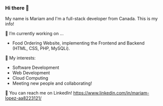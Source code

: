 ### Hi there 👋

<!--
**MariamJael/MariamJael** is a ✨ _special_ ✨ repository because its `README.md` (this file) appears on your GitHub profile.

Here are some ideas to get you started:

- 🔭 I’m currently working on ...
- 🌱 I’m currently learning ...
- 👯 I’m looking to collaborate on ...
- 🤔 I’m looking for help with ...
- 💬 Ask me about ...
- 📫 How to reach me: ...
- 😄 Pronouns: ...
- ⚡ Fun fact: ...
-->

My name is Mariam and I'm a full-stack developer from Canada. This is my info!

 🔭 I’m currently working on ...
 
 * Food Ordering Website, implementing the Frontend and Backend (HTML, CSS, PHP, MySQLi).
 
 🌱 My interests:
 
 * Software Development
 * Web Development
 * Cloud Computing
 * Meeting new people and collaborating!
 
 💬 You can reach me on LinkedIn! https://www.linkedin.com/in/mariam-lopez-aa8223121/
